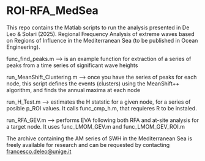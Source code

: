 # ROI-RFA_MedSea
This repo contains the Matlab scripts to run the analysis presented in De Leo &amp; Solari (2025). Regional Frequency Analysis of extreme waves based on Regions of Influence in the Mediterranean Sea (to be published in Ocean Engineering).

func_find_peaks.m --> is an example function for extraction of a series of peaks from a time series of significant wave heights

run_MeanShift_Clustering.m --> once you have the series of peaks for each node, this script defines the events (clusters) using the MeanShift++ algorithm, and finds the annual maxima at each node

run_H_Test.m --> estimates the H statstic for a given node, for a series of posible p_ROI values. It calls func_cmp_h.m, that requieres R to be instaled.

run_RFA_GEV.m --> performs EVA following both RFA and at-site analysis for a target node. It uses func_LMOM_GEV.m and func_LMOM_GEV_ROI.m

The archive containing the AM series of SWH in the Mediterranean Sea is freely available for research and can be requested by contacting francesco.deleo@unige.it
